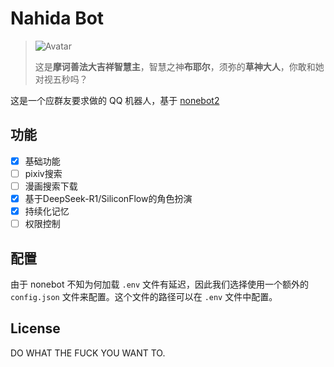 # Nahida Bot

> ![Avatar](assets/NahidaAvatar1.jpg)
>
> 这是**摩诃善法大吉祥智慧主**，智慧之神**布耶尔**，须弥的**草神大人**，你敢和她对视五秒吗？

这是一个应群友要求做的 QQ 机器人，基于 [nonebot2](https://nonebot.dev)

## 功能

- [x] 基础功能
- [ ] pixiv搜索
- [ ] 漫画搜索下载
- [x] 基于DeepSeek-R1/SiliconFlow的角色扮演
- [x] 持续化记忆
- [ ] 权限控制

## 配置

由于 nonebot 不知为何加载 `.env` 文件有延迟，因此我们选择使用一个额外的 `config.json` 文件来配置。这个文件的路径可以在 `.env` 文件中配置。

## License

DO WHAT THE FUCK YOU WANT TO.
